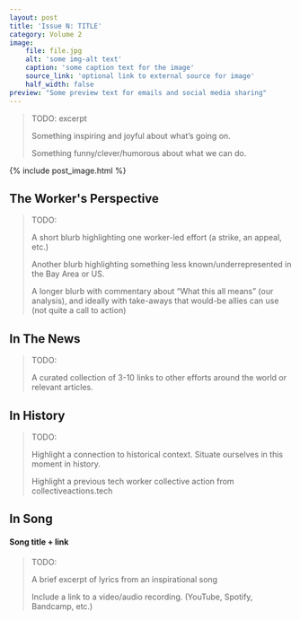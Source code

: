```yaml
---
layout: post
title: 'Issue N: TITLE'
category: Volume 2
image:
    file: file.jpg
    alt: 'some img-alt text'
    caption: 'some caption text for the image'
    source_link: 'optional link to external source for image'
    half_width: false
preview: "Some preview text for emails and social media sharing"
---
```


> TODO: excerpt
>
> Something inspiring and joyful about what’s going on.
>
> Something funny/clever/humorous about what we can do.

<!--excerpt-->

{% include post_image.html %}

## The Worker's Perspective

> TODO:
>
> A short blurb highlighting one worker-led effort (a strike, an appeal, etc.)
>
> Another blurb highlighting something less known/underrepresented in the Bay Area or US.
>
> A longer blurb with commentary about “What this all means” (our analysis),
> and ideally with take-aways that would-be allies can use (not quite a call to action)

## In The News

> TODO:
>
> A curated collection of 3-10 links to other efforts around the world or relevant articles.

## In History

> TODO:
>
> Highlight a connection to historical context. Situate ourselves in this moment in history.
>
> Highlight a previous tech worker collective action from collectiveactions.tech

## In Song

#### Song title + link

> TODO:
>
> A brief excerpt of lyrics from an inspirational song
>
> Include a link to a video/audio recording. (YouTube, Spotify, Bandcamp, etc.)
